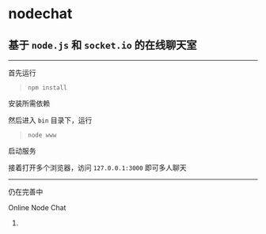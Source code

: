# nodechat

## 基于 `node.js` 和 `socket.io` 的在线聊天室

---

首先运行

> `npm install`

安装所需依赖

然后进入 `bin` 目录下，运行

> `node www`

启动服务

接着打开多个浏览器，访问 `127.0.0.1:3000` 即可多人聊天

---

仍在完善中

Online Node Chat

1.

